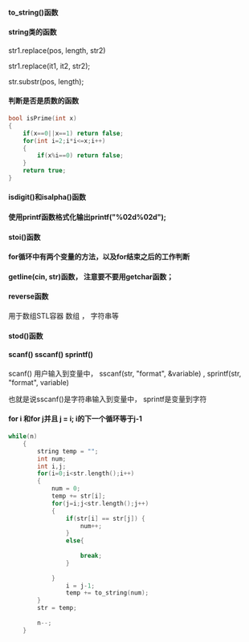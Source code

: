 #### to_string()函数

#### string类的函数

str1.replace(pos, length, str2) 

str1.replace(it1, it2, str2);

str.substr(pos, length);

#### 判断是否是质数的函数

```c++
bool isPrime(int x)
{
	if(x==0||x==1) return false;
	for(int i=2;i*i<=x;i++)
	{
		if(x%i==0) return false; 
	}
	return true; 
}
```

#### isdigit()和isalpha()函数

#### 使用printf函数格式化输出printf("%02d%02d");

#### stoi()函数

#### for循环中有两个变量的方法，以及for结束之后的工作判断

#### getline(cin, str)函数， 注意要不要用getchar函数；

#### reverse函数

用于数组STL容器 数组 ， 字符串等

#### stod()函数

#### scanf() sscanf() sprintf()

scanf() 用户输入到变量中， sscanf(str, "format", &variable) , sprintf(str, "format", variable)

也就是说sscanf()是字符串输入到变量中， sprintf是变量到字符

#### for i 和for j并且 j = i; i的下一个循环等于j-1

```cpp
while(n)
	{
		string temp = "";
		int num;
		int i,j;
		for(i=0;i<str.length();i++)
		{
			num = 0;
			temp += str[i];
			for(j=i;j<str.length();j++)
			{
				if(str[i] == str[j]) {
					num++;
				}
				else{
					
					break;
				}
				
			}
				i = j-1;
				temp += to_string(num);
		}
		str = temp;
		
		n--;
	}

```

